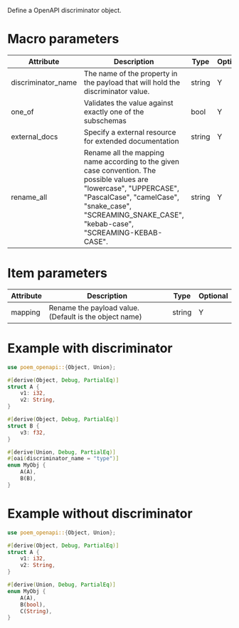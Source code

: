 Define a OpenAPI discriminator object.

# Macro parameters

| Attribute          | Description                                                                                                                                                                                                                  | Type   | Optional |
|--------------------|------------------------------------------------------------------------------------------------------------------------------------------------------------------------------------------------------------------------------|--------|----------|
| discriminator_name | The name of the property in the payload that will hold the discriminator value.                                                                                                                                              | string | Y        |
| one_of             | Validates the value against exactly one of the subschemas                                                                                                                                                                    | bool   | Y        |
| external_docs      | Specify a external resource for extended documentation                                                                                                                                                                       | string | Y        |
| rename_all         | Rename all the mapping name according to the given case convention. The possible values are "lowercase", "UPPERCASE", "PascalCase", "camelCase", "snake_case", "SCREAMING_SNAKE_CASE", "kebab-case", "SCREAMING-KEBAB-CASE". | string | Y        |

# Item parameters

| Attribute | Description                                            | Type   | Optional |
|-----------|--------------------------------------------------------|--------|----------|
| mapping   | Rename the payload value. (Default is the object name) | string | Y        |

# Example with discriminator

```rust
use poem_openapi::{Object, Union};

#[derive(Object, Debug, PartialEq)]
struct A {
    v1: i32,
    v2: String,
}

#[derive(Object, Debug, PartialEq)]
struct B {
    v3: f32,
}

#[derive(Union, Debug, PartialEq)]
#[oai(discriminator_name = "type")]
enum MyObj {
    A(A),
    B(B),
}
```

# Example without discriminator

```rust
use poem_openapi::{Object, Union};

#[derive(Object, Debug, PartialEq)]
struct A {
    v1: i32,
    v2: String,
}

#[derive(Union, Debug, PartialEq)]
enum MyObj {
    A(A),
    B(bool),
    C(String),
}
```
